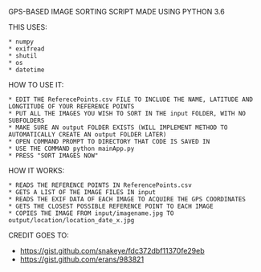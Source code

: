 GPS-BASED IMAGE SORTING SCRIPT MADE USING PYTHON 3.6

THIS USES:

    * numpy
    * exifread
    * shutil
    * os
    * datetime
        
HOW TO USE IT:

    * EDIT THE ReferecePoints.csv FILE TO INCLUDE THE NAME, LATITUDE AND LONGTITUDE OF YOUR REFERENCE POINTS
    * PUT ALL THE IMAGES YOU WISH TO SORT IN THE input FOLDER, WITH NO SUBFOLDERS
    * MAKE SURE AN output FOLDER EXISTS (WILL IMPLEMENT METHOD TO AUTOMATICALLY CREATE AN output FOLDER LATER)
    * OPEN COMMAND PROMPT TO DIRECTORY THAT CODE IS SAVED IN
    * USE THE COMMAND python mainApp.py
    * PRESS "SORT IMAGES NOW"
    
HOW IT WORKS:
    
    * READS THE REFERENCE POINTS IN ReferencePoints.csv
    * GETS A LIST OF THE IMAGE FILES IN input
    * READS THE EXIF DATA OF EACH IMAGE TO ACQUIRE THE GPS COORDINATES
    * GETS THE CLOSEST POSSIBLE REFERENCE POINT TO EACH IMAGE
    * COPIES THE IMAGE FROM input/imagename.jpg TO output/location/location_date_x.jpg 
    
CREDIT GOES TO:

   * https://gist.github.com/snakeye/fdc372dbf11370fe29eb
   * https://gist.github.com/erans/983821

